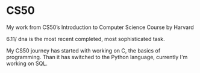 # CS50
My work from CS50’s Introduction to Computer Science Course by Harvard

6.11/ dna is the most recent completed, most sophisticated task.

My CS50 journey has started with working on C, the basics of programming.
Than it has switched to the Python language, currently I'm working on SQL.
